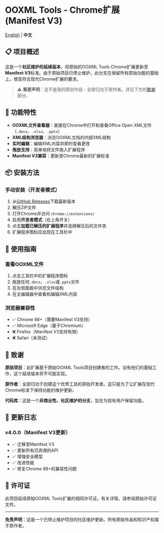 # OOXML Tools - Chrome扩展 (Manifest V3)

[English](./readme.md) | **中文**

## 📋 项目概述

这是一个**社区维护的延续版本**，将原始的OOXML Tools Chrome扩展更新至**Manifest V3**标准。由于原始项目已停止维护，此分支在保留所有原始功能的基础上，使其符合现代Chrome扩展的要求。

> ⚠️ **重要声明**：这不是我的原创作品 - 全部归功于原作者。详见下方的[致谢](#致谢)部分。

## 🚀 功能特性

- **OOXML文件查看器**：直接在Chrome中打开和查看Office Open XML文件（`.docx`、`.xlsx`、`.pptx`）
- **XML结构浏览器**：浏览OOXML文档的内部XML结构
- **实时编辑**：编辑XML内容并即时查看更改
- **拖放支持**：简单地将文件拖入扩展程序
- **Manifest V3兼容**：更新至Chrome最新的扩展标准

## 📦 安装方法

### 手动安装（开发者模式）
1. 从[GitHub Releases](../../releases)下载最新版本
2. 解压ZIP文件
3. 打开Chrome并访问 `chrome://extensions/`
4. 启用**开发者模式**（右上角开关）
5. 点击**加载已解压的扩展程序**并选择解压后的文件夹
6. 扩展程序图标应出现在工具栏中

## 🎯 使用指南

### 查看OOXML文件
1. 点击工具栏中的扩展程序图标
2. 拖放任何`.docx`、`.xlsx`或`.pptx`文件
3. 在左侧面板中浏览文件结构
4. 在主编辑器中查看和编辑XML内容


### 浏览器兼容性
- ✅ Chrome 88+（需要Manifest V3支持）
- ✅ Microsoft Edge（基于Chromium）
- ❌ Firefox（Manifest V3支持有限）
- ❌ Safari（未测试）

## 🙏 致谢

**原始项目**：此扩展基于原始OOXML Tools项目创建者的工作。没有他们的基础工作，这个延续版本将不可能实现。

**原作者**：全部归功于创建这个优秀工具的原始开发者。这只是为了让扩展在现代Chrome标准下保持功能的维护更新。

**代码库**：这是一个**非商业性、社区维护的分支**，旨在为现有用户保留功能。

## 📄 更新日志

### v4.0.0（Manifest V3更新）
- ✅ 迁移至Manifest V3
- ✅ 更新所有已弃用的API
- ✅ 增强安全模型
- ✅ 改进性能
- ✅ 修复Chrome 88+的兼容性问题


## 📝 许可证

此项目延续原始OOXML Tools扩展的相同许可证。有关详情，请参阅原始许可证文件。

---

**免责声明**：这是一个已停止维护项目的社区维护更新。所有原始作品和知识产权属于原作者。
